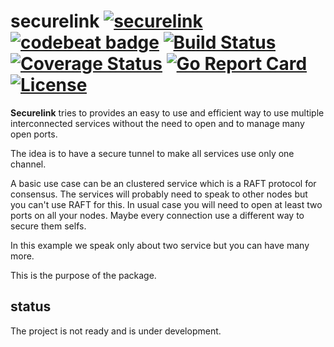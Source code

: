 # securelink [![securelink](https://godoc.org/github.com/alexandrestein/securelink?status.svg)](https://godoc.org/github.com/alexandrestein/securelink) [![codebeat badge](https://codebeat.co/badges/bdcbeb55-fa63-4a0f-93b6-14561f22a37d)](https://codebeat.co/projects/github-com-alexandrestein-securelink-master) [![Build Status](https://travis-ci.org/alexandrestein/securelink.svg?branch=master)](https://travis-ci.org/alexandrestein/securelink) [![Coverage Status](https://coveralls.io/repos/github/alexandrestein/securelink/badge.svg)](https://coveralls.io/github/alexandrestein/securelink) [![Go Report Card](https://goreportcard.com/badge/github.com/alexandrestein/securelink)](https://goreportcard.com/report/github.com/alexandrestein/securelink) [![License](https://img.shields.io/github/license/alexandrestein/securelink.svg)](https://www.apache.org/licenses/LICENSE-2.0)

**Securelink** tries to provides an easy to use and efficient way to use multiple interconnected services without the need to open and to manage many open ports.

The idea is to have a secure tunnel to make all services use only one channel.

A basic use case can be an clustered service which is a RAFT protocol for consensus. The services will probably need to speak to other nodes but you can't use RAFT for this.
In usual case you will need to open at least two ports on all your nodes. Maybe every connection use a different way to secure them selfs.

In this example we speak only about two service but you can have many more.

This is the purpose of the package.

## status

The project is not ready and is under development.